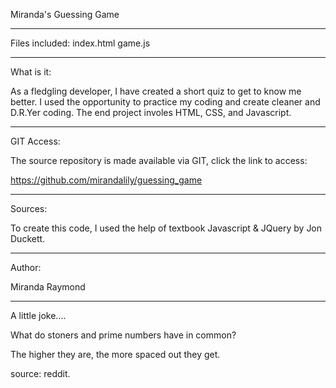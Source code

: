 Miranda's Guessing Game

----------------------------------

Files included: index.html
                game.js

----------------------------------

What is it:

As a fledgling developer, I have created a short quiz to get to know me better. I used the opportunity to practice my coding and create cleaner and D.R.Yer coding. The end project involes HTML, CSS, and Javascript.

---------------------------------

GIT Access:

The source repository is made available via GIT, click the link to access:

https://github.com/mirandalily/guessing_game

----------------------------------

Sources:

To create this code, I used the help of textbook Javascript & JQuery by Jon Duckett.

----------------------------------

Author:

Miranda Raymond

----------------------------------
A little joke....

What do stoners and prime numbers have in common?

The higher they are, the more spaced out they get.

source: reddit.
